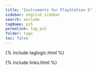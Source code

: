```yaml
---
title: "Instruments for PlayStation 5"
sidebar: english_sidebar
search: exclude
tagName: ps5
permalink: tag_ps5
folder: tags
toc: false
---
```

{% include taglogic.html %}

{% include links.html %}
